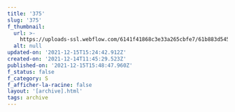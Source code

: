 ```yaml
---
title: '375'
slug: '375'
f_thumbnail:
  url: >-
    https://uploads-ssl.webflow.com/6141f41868c3e33a265cbfe7/61b883d545399d619772591b_375.jpg
  alt: null
updated-on: '2021-12-15T15:24:42.912Z'
created-on: '2021-12-14T11:45:29.523Z'
published-on: '2021-12-15T15:48:47.960Z'
f_status: false
f_category: S
f_afficher-la-racine: false
layout: '[archive].html'
tags: archive
---
```



